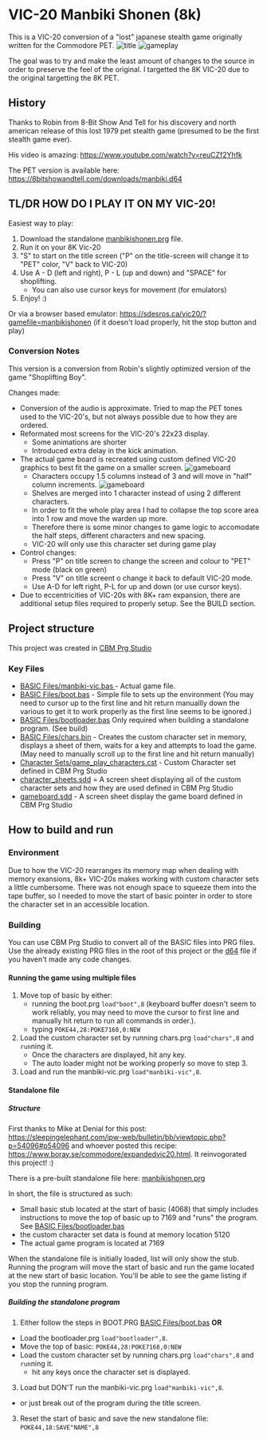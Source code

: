 # VIC-20 Manbiki Shonen (8k)
This is a VIC-20 conversion of a "lost" japanese stealth game originally written for the Commodore PET.
![title](screenshots/title.png) ![gameplay](screenshots/gameplay.png)

The goal was to try and make the least amount of changes to the source in order to preserve the feel of the original.  I targetted the 8K VIC-20 due to the original targetting the 8K PET.

## History
Thanks to Robin from 8-Bit Show And Tell for his discovery and north american release of this lost 1979 pet stealth game (presumed to be the first stealth game ever). 

His video is amazing: https://www.youtube.com/watch?v=reuCZf2Yhfk

The PET version is available here: https://8bitshowandtell.com/downloads/manbiki.d64

## TL/DR HOW DO I PLAY IT ON MY VIC-20!
Easiest way to play:
1. Download the standalone [manbikishonen.prg](https://raw.githubusercontent.com/sdesros/vic-manbiki-shonen/master/manbikishonen.prg) file.
2. Run it on your 8K Vic-20
3. "S" to start on the title screen ("P" on the title-screen will change it to "PET" color, "V" back to VIC-20)
4. Use A - D (left and right), P - L (up and down) and "SPACE" for shoplifting.
    * You can also use cursor keys for movement (for emulators)
5. Enjoy! :)

Or via a browser based emulator:
https://sdesros.ca/vic20/?gamefile=manbikishonen (if it doesn't load properly, hit the stop button and play)

### Conversion Notes
This version is a conversion from Robin's slightly optimized version of the game "Shoplifting Boy".

Changes made:
* Conversion of the audio is approximate.  Tried to map the PET tones used to the VIC-20's, but not always possible due to how they are ordered.
* Reformated most screens for the VIC-20's 22x23 display.
  * Some animations are shorter
  * Introduced extra delay in the kick animation.
* The actual game board is recreated using custom defined VIC-20 graphics to best fit the game on a smaller screen. ![gameboard](screenshots/gameboard.bmp)
  * Characters occupy 1.5 columns instead of 3 and will move in "half" column increments. ![gameboard](screenshots/character_sheet.bmp)
  * Shelves are merged into 1 character instead of using 2 different characters. 
  * In order to fit the whole play area I had to collapse the top score area into 1 row and move the warden up more.
  * Therefore there is some minor changes to game logic to accomodate the half steps, different characters and new spacing.
  * VIC-20 will only use this character set during game play
* Control changes:
  * Press "P" on title screen to change the screen and colour to "PET" mode (black on green)
  * Press "V" on title screent o change it back to default VIC-20 mode.
  * Use A-D for left right, P-L for up and down (or use cursor keys).
* Due to eccentricities of VIC-20s with 8K+ ram expansion, there are additional setup files required to properly setup.  See the BUILD section.

## Project structure
This project was created in [CBM Prg Studio](https://www.ajordison.co.uk/)
### Key Files
* [BASIC Files/manbiki-vic.bas ](https://github.com/sdesros/vic-manbiki-shonen/blob/master/BASIC%20Files/manbiki-vic.bas) - Actual game file.
* [BASIC Files/boot.bas](https://github.com/sdesros/vic-manbiki-shonen/blob/master/BASIC%20Files/boot.bas) - Simple file to sets up the environment (You may need to cursor up to the first line and hit return manuallly down the various to get it to work properly as the first line seems to be ignored.)
* [BASIC Files/bootloader.bas](https://github.com/sdesros/vic-manbiki-shonen/blob/master/BASIC%20Files/bootloader.bas) Only required when building a standalone program. (See build)
* [BASIC Files/chars.bin](https://github.com/sdesros/vic-manbiki-shonen/blob/master/BASIC%20Files/chars.bas) - Creates the custom character set in memory, displays a sheet of them, waits for a key and attempts to load the game. (May need to manually scroll up to the first line and hit return manually)
* [Character Sets/game_play_characters.cst](https://github.com/sdesros/vic-manbiki-shonen/blob/master/Character%20Sets/game_play_characters.cst) - Custom Character set defined in CBM Prg Studio
* [character_sheets.sdd](https://github.com/sdesros/vic-manbiki-shonen/blob/master/character_sheets.sdd) = A screen sheet displaying all of the custom character sets and how they are used defined in CBM Prg Studio
* [gameboard.sdd](https://github.com/sdesros/vic-manbiki-shonen/blob/c995808b5b5700fea6717d8dfc863718427ec9eb/gameboard.sdd) - A screen sheet display the game board defined in CBM Prg Studio

## How to build and run
### Environment
Due to how the VIC-20 rearranges its memory map when dealing with memory exansions, 8k+ VIC-20s makes working with custom character sets a little cumbersome. There was not enough space to squeeze them into the tape buffer, so I needed to move the start of basic pointer in order to store the character set in an accessible location.

### Building
You can use CBM Prg Studio to convert all of the BASIC files into PRG files.  Use the already existing PRG files in the root of this project or the [d64](https://github.com/sdesros/vic-manbiki-shonen/raw/master/manbikid64.d64) file if you haven't made any code changes.

#### Running the game using multiple files
1. Move top of basic by either:
   * running the boot.prg `load"boot",8` (keyboard buffer doesn't seem to work reliably, you may need to move the cursor to first line and manually hit return to run all commands in order.).
   * typing `POKE44,28:POKE7168,0:NEW`
2. Load the custom character set by running chars.prg `load"chars",8` and `run`ning it.
   * Once the characters are displayed, hit any key.
   * The auto loader might not be working properly so move to step 3.
3. Load and run the manbiki-vic.prg `load"manbiki-vic",8`.

#### Standalone file
##### Structure
First thanks to Mike at Denial for this post: https://sleepingelephant.com/ipw-web/bulletin/bb/viewtopic.php?p=54096#p54096  and whoever posted this recipe: https://www.boray.se/commodore/expandedvic20.html.  It reinvogorated this project! :)

There is a pre-built standalone file here: [manbikishonen.prg](https://raw.githubusercontent.com/sdesros/vic-manbiki-shonen/master/manbikishonen.prg) 

In short, the file is structured as such:
* Small basic stub located at the start of basic (4068) that simply includes instructions to move the top of basic up to 7169 and "runs" the program. See [BASIC Files/bootloader.bas](https://github.com/sdesros/vic-manbiki-shonen/blob/master/BASIC%20Files/bootloader.bas)
* the custom character set data is found at memory location 5120
* The actual game program is located at 7169

When the standalone file is initially loaded, list will only show the stub.  Running the program will move the start of basic and run the game located at the new start of basic location.  You'll be able to see the game listing if you stop the running program.

##### Building the standalone program
1. Either follow the steps in BOOT.PRG [BASIC Files/boot.bas](https://github.com/sdesros/vic-manbiki-shonen/blob/master/BASIC%20Files/boot.bas) **OR**
  * Load the bootloader.prg `load"bootloader",8`.
  * Move the top of basic: `POKE44,28:POKE7168,0:NEW`
  * Load the custom character set by running chars.prg `load"chars",8` and `run`ning it.
    * hit any keys once the character set is displayed.
3. Load but DON'T run the manbiki-vic.prg `load"manbiki-vic",8`.
  * or just break out of the program during the title screen.
3. Reset the start of basic and save the new standalone file: `POKE44,18:SAVE"NAME",8`   
